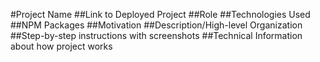 #Project Name
##Link to Deployed Project
##Role
##Technologies Used
##NPM Packages
##Motivation
##Description/High-level Organization
##Step-by-step instructions with screenshots
##Technical Information about how project works

